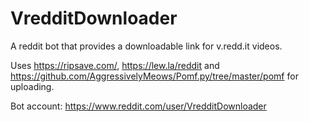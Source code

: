 # VredditDownloader

A reddit bot that provides a downloadable link for v.redd.it videos. 

Uses https://ripsave.com/, https://lew.la/reddit and  https://github.com/AggressivelyMeows/Pomf.py/tree/master/pomf for uploading.

Bot account: https://www.reddit.com/user/VredditDownloader  

